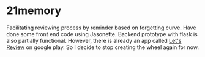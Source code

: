 # 21memory
Facilitating reviewing process by reminder based on forgetting curve. Have done some front end code using Jasonette. Backend prototype with flask is also partially functional.
However, there is already an app called [Let's Review]("https://play.google.com/store/apps/details?id=info.andersonsoares.partiurevisar&hl=en") on google play. So I decide to stop creating the wheel again for now. 

